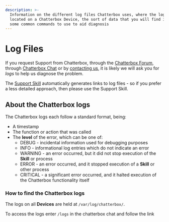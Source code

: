 ```yaml
---
description: >-
  Information on the different log files Chatterbox uses, where the logs files are
  located on a Chatterbox Device, the sort of data that you will find in them, and
  some common commands to use to aid diagnosis
---
```


# Log Files

If you request Support from Chatterbox, through the [Chatterbox Forum](https://community.chatterbox.ai), through [Chatterbox Chat](https://chat.chatterbox.ai) or by [contacting us](https://chatterbox.ai/contact/), it is likely we will ask you for _logs_ to help us diagnose the problem.

The [Support Skill](https://market.chatterbox.ai/skill/chatterbox-support-helper) automatically generates links to log files - so if you prefer a less detailed approach, then please use the Support Skill.

## About the Chatterbox logs

The Chatterbox logs each follow a standard format, being:

* A timestamp
* The function or action that was called
* The **level** of the error, which can be one of:
  * DEBUG - incidental information used for debugging purposes
  * INFO - informational log entries which do not indicate an error  
  * WARNING - an error occurred, but it did not stop execution of the **Skill** or process
  * ERROR - an error occurred, and it stopped execution of a **Skill** or other process
  * CRITICAL - a significant error occurred, and it halted execution of the Chatterbox functionality itself

### How to find the Chatterbox logs

The logs on all **Devices** are held at `/var/log/chatterbox/`.

To access the logs enter `/logs` in the chatterbox chat and follow the link